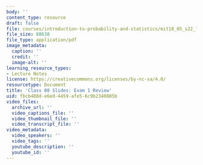 ```yaml
---
body: ''
content_type: resource
draft: false
file: courses/introduction-to-probability-and-statistics/mit18_05_s22_lec08.pdf
file_size: 88638
file_type: application/pdf
image_metadata:
  caption: ''
  credit: ''
  image-alt: ''
learning_resource_types:
- Lecture Notes
license: https://creativecommons.org/licenses/by-nc-sa/4.0/
resourcetype: Document
title: 'Class 08 Slides: Exam 1 Review'
uid: fbcb488d-e6ed-4459-afe5-6c9b2340885b
video_files:
  archive_url: ''
  video_captions_file: ''
  video_thumbnail_file: ''
  video_transcript_file: ''
video_metadata:
  video_speakers: ''
  video_tags: ''
  youtube_description: ''
  youtube_id: ''
---
```


